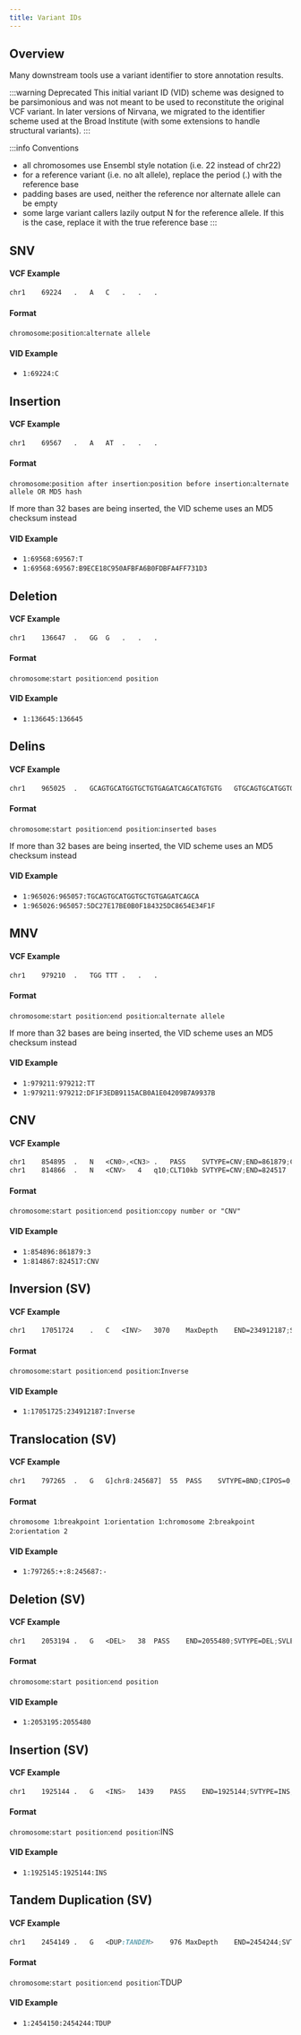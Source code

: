 ```yaml
---
title: Variant IDs
---
```


## Overview

Many downstream tools use a variant identifier to store annotation results. 

:::warning Deprecated
This initial variant ID (VID) scheme was designed to be parsimonious and was not meant to be used to reconstitute the original VCF variant. In later versions of Nirvana, we migrated to the identifier scheme used at the Broad Institute (with some extensions to handle structural variants).
:::

:::info Conventions
* all chromosomes use Ensembl style notation (i.e. 22 instead of chr22)
* for a reference variant (i.e. no alt allele), replace the period (.) with the reference base
* padding bases are used, neither the reference nor alternate allele can be empty
* some large variant callers lazily output N for the reference allele. If this is the case, replace it with the true reference base
:::

## SNV

#### VCF Example
```scss
chr1	69224	.	A	C	.	.	.
```

#### Format
`chromosome`:`position`:`alternate allele`

#### VID Example
* `1:69224:C`

## Insertion

#### VCF Example

```scss
chr1	69567	.	A	AT	.	.	.
```

#### Format

`chromosome`:`position after insertion`:`position before insertion`:`alternate allele OR MD5 hash`

If more than 32 bases are being inserted, the VID scheme uses an MD5 checksum instead

#### VID Example

* `1:69568:69567:T`
* `1:69568:69567:B9ECE18C950AFBFA6B0FDBFA4FF731D3`

## Deletion

#### VCF Example

```scss
chr1	136647	.	GG	G	.	.	.
```

#### Format

`chromosome`:`start position`:`end position`

#### VID Example

* `1:136645:136645`

## Delins

#### VCF Example

```scss
chr1	965025	.	GCAGTGCATGGTGCTGTGAGATCAGCATGTGTG	GTGCAGTGCATGGTGCTGTGAGATCAGCA	.	.	.
```

#### Format

`chromosome`:`start position`:`end position`:`inserted bases`

If more than 32 bases are being inserted, the VID scheme uses an MD5 checksum instead

#### VID Example

* `1:965026:965057:TGCAGTGCATGGTGCTGTGAGATCAGCA`
* `1:965026:965057:5DC27E17BE0B0F184325DC8654E34F1F`

## MNV

#### VCF Example

```scss
chr1	979210	.	TGG	TTT	.	.	.
```

#### Format

`chromosome`:`start position`:`end position`:`alternate allele`

If more than 32 bases are being inserted, the VID scheme uses an MD5 checksum instead

#### VID Example

* `1:979211:979212:TT`
* `1:979211:979212:DF1F3EDB9115ACB0A1E04209B7A9937B`

## CNV

#### VCF Example

```scss
chr1	854895	.	N	<CN0>,<CN3>	.	PASS	SVTYPE=CNV;END=861879;CNVLEN=6984;CIPOS=-291,291;CIEND=-291,291	GT:RC:BC:CN:MCC:MCCQ:QS:FT:DQ	1/2:165.40:12:3:3:16.80:16.71:PASS:.
chr1	814866	.	N	<CNV>	4	q10;CLT10kb	SVTYPE=CNV;END=824517	RC:BC:CN	214:7:4
```

#### Format

`chromosome`:`start position`:`end position`:`copy number or "CNV"`

#### VID Example

* `1:854896:861879:3`
* `1:814867:824517:CNV`

## Inversion (SV)

#### VCF Example

```scss
chr1	17051724	.	C	<INV>	3070	MaxDepth	END=234912187;SVTYPE=INV;SVLEN=217860463	GT:GQ:PR:SR	0/1:3070:77,69:84,76
```

#### Format

`chromosome`:`start position`:`end position`:`Inverse`

#### VID Example

* `1:17051725:234912187:Inverse`

## Translocation (SV)

#### VCF Example

```scss
chr1	797265	.	G	G]chr8:245687]	55	PASS	SVTYPE=BND;CIPOS=0,31	GT:GQ:PR:SR	0/1:55:39,6:20,3
```

#### Format

`chromosome 1`:`breakpoint 1`:`orientation 1`:`chromosome 2`:`breakpoint 2`:`orientation 2`

#### VID Example

* `1:797265:+:8:245687:-`

## Deletion (SV)

#### VCF Example

```scss
chr1	2053194	.	G	<DEL>	38	PASS	END=2055480;SVTYPE=DEL;SVLEN=-2286;IMPRECISE;CIPOS=-143,144;CIEND=-102,102	GT:GQ:PR	0/1:38:3,5
```

#### Format

`chromosome`:`start position`:`end position`

#### VID Example

* `1:2053195:2055480`

## Insertion (SV)

#### VCF Example

```scss
chr1	1925144	.	G	<INS>	1439	PASS	END=1925144;SVTYPE=INS;CIPOS=0,14;CIEND=0,14	GT:GQ:PR:SR	1/1:72:2,7:0,33
```

#### Format

`chromosome`:`start position`:`end position`:INS

#### VID Example

* `1:1925145:1925144:INS`

## Tandem Duplication (SV)

#### VCF Example

```scss
chr1	2454149	.	G	<DUP:TANDEM>	976	MaxDepth	END=2454244;SVTYPE=DUP;SVLEN=95;CIPOS=0,10;CIEND=0,10	GT:GQ:PR:SR	0/1:976:6,0:80,52
```

#### Format

`chromosome`:`start position`:`end position`:TDUP

#### VID Example

* `1:2454150:2454244:TDUP`